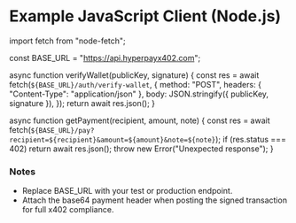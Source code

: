 # Example JavaScript Client (Node.js)

import fetch from "node-fetch";

const BASE_URL = "https://api.hyperpayx402.com";

async function verifyWallet(publicKey, signature) {
  const res = await fetch(`${BASE_URL}/auth/verify-wallet`, {
    method: "POST",
    headers: { "Content-Type": "application/json" },
    body: JSON.stringify({ publicKey, signature }),
  });
  return await res.json();
}

async function getPayment(recipient, amount, note) {
  const res = await fetch(`${BASE_URL}/pay?recipient=${recipient}&amount=${amount}&note=${note}`);
  if (res.status === 402) return await res.json();
  throw new Error("Unexpected response");
}

### Notes
- Replace BASE_URL with your test or production endpoint.
- Attach the base64 payment header when posting the signed transaction for full x402 compliance.
